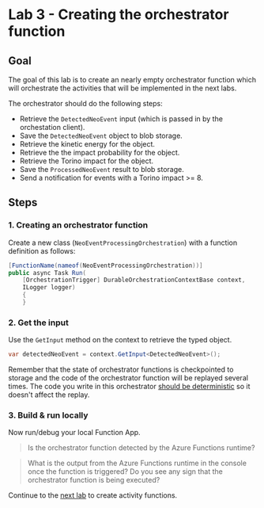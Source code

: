 # Lab 3 - Creating the orchestrator function

## Goal

The goal of this lab is to create an nearly empty orchestrator function which will orchestrate the activities that will be implemented in the next labs.

The orchestrator should do the following steps:
- Retrieve the `DetectedNeoEvent` input (which is passed in by the orchestation client).
- Save the `DetectedNeoEvent` object to blob storage.
- Retrieve the kinetic energy for the object.
- Retrieve the the impact probability for the object.
- Retrieve the Torino impact for the object.
- Save the `ProcessedNeoEvent` result to blob storage.
- Send a notification for events with a Torino impact >= 8.

## Steps

### 1. Creating an orchestrator function

Create a new class (`NeoEventProcessingOrchestration`) with a function definition as follows:

```csharp
[FunctionName(nameof(NeoEventProcessingOrchestration))]
public async Task Run(
    [OrchestrationTrigger] DurableOrchestrationContextBase context,
    ILogger logger)
    {
    }
```

### 2. Get the input

Use the `GetInput` method on the context to retrieve the typed object.

```csharp
var detectedNeoEvent = context.GetInput<DetectedNeoEvent>();
```

Remember that the state of orchestrator functions is checkpointed to storage and the code of the orchestrator function will be replayed several times. The code you write in this orchestrator [should be deterministic](https://docs.microsoft.com/en-us/azure/azure-functions/durable/durable-functions-code-constraints) so it doesn't affect the replay.

### 3. Build & run locally

Now run/debug your local Function App. 

> Is the orchestrator function detected by the Azure Functions runtime?

> What is the output from the Azure Functions runtime in the console once the function is triggered? Do you see any sign that the orchestrator function is being executed?

Continue to the [next lab](4_add_activity_functions.md) to create activity functions.